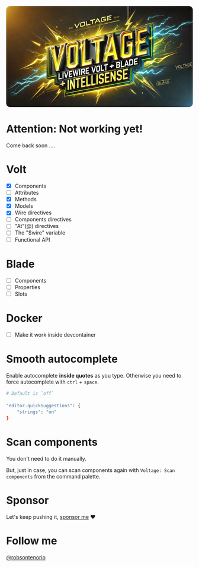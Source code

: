 <img src="https://github.com/robsontenorio/voltage/blob/main/voltage.png?raw=true" >

# Attention:  Not working yet!

Come back  soon ....

# Volt

- [x] Components
- [ ] Attributes
- [x] Methods
- [x] Models
- [x] Wire directives
- [ ] Components directives
- [ ] "At"(@) directives
- [ ] The "$wire" variable
- [ ] Functional API

# Blade
- [ ] Components
- [ ] Properties
- [ ] Slots

# Docker
- [ ] Make it work inside devcontainer


# Smooth autocomplete

Enable autocomplete **inside quotes** as you type. Otherwise you need to force autocomplete with `ctrl` + `space`.

```bash
# Default is `off`

"editor.quickSuggestions": {
    "strings": "on"
}
```

# Scan components

You don't need to do it manually. 

But, just in case, you can scan components again with `Voltage: Scan components` from the command palette.

# Sponsor

Let's keep pushing it, [sponsor me](https://github.com/sponsors/robsontenorio) ❤️


# Follow me

[@robsontenorio](https://twitter.com/robsontenorio)

